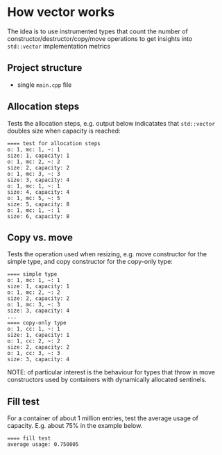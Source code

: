 # How vector works

The idea is to use instrumented types that count the number of constructor/destructor/copy/move operations
to get insights into `std::vector` implementation metrics

## Project structure

- single `main.cpp` file

## Allocation steps

Tests the allocation steps, e.g. output below indicatates that `std::vector` doubles size
when capacity is reached:

```
==== test for allocation steps
o: 1, mc: 1, ~: 1
size: 1, capacity: 1
o: 1, mc: 2, ~: 2
size: 2, capacity: 2
o: 1, mc: 3, ~: 3
size: 3, capacity: 4
o: 1, mc: 1, ~: 1
size: 4, capacity: 4
o: 1, mc: 5, ~: 5
size: 5, capacity: 8
o: 1, mc: 1, ~: 1
size: 6, capacity: 8
```

## Copy vs. move

Tests the operation used when resizing, e.g. move constructor for the simple type, and copy constructor for the copy-only type:

```
==== simple type
o: 1, mc: 1, ~: 1
size: 1, capacity: 1
o: 1, mc: 2, ~: 2
size: 2, capacity: 2
o: 1, mc: 3, ~: 3
size: 3, capacity: 4
...
==== copy-only type
o: 1, cc: 1, ~: 1
size: 1, capacity: 1
o: 1, cc: 2, ~: 2
size: 2, capacity: 2
o: 1, cc: 3, ~: 3
size: 3, capacity: 4
```

NOTE: of particular interest is the behaviour for types that throw in move constructors
used by containers with dynamically allocated sentinels.


## Fill test

For a container of about 1 million entries, test the average usage of capacity. E.g. about 75%
in the example below.

```
==== fill test
average usage: 0.750005
```

